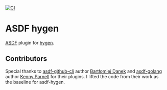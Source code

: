 [![CI](https://github.com/brentjanderson/asdf-hygen/actions/workflows/ci.yml/badge.svg)](https://github.com/brentjanderson/asdf-hygen/actions/workflows/ci.yml)

# ASDF hygen

[ASDF](https://asdf-vm.com) plugin for [hygen](http://www.hygen.io/).

## Contributors

Special thanks to [asdf-github-cli](https://github.com/bartlomiejdanek/asdf-github-cli) author [Bartłomiej Danek](https://github.com/bartlomiejdanek) and [asdf-golang](https://github.com/kennyp/asdf-golang/) author [Kenny Parnell](https://github.com/kennyp) for their plugins. I lifted the code from their work as the baseline for asdf-hygen.

